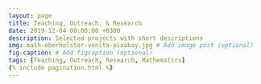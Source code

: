 ```yaml
---
layout: page
title: Teaching, Outreach, & Research
date: 2019-12-04 00:00:00 +0300
description: Selected projects with short descriptions
img: math-oberholster-venita-pixabay.jpg # Add image post (optional)
fig-caption: # Add figcaption (optional)
tags: [Teaching, Outreach, Research, Mathematics] 
{% include pagination.html %}
---
```

